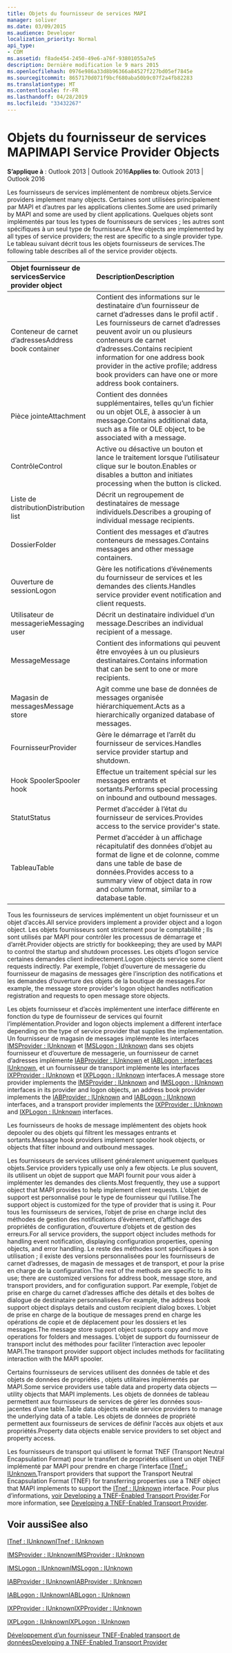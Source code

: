 ```yaml
---
title: Objets du fournisseur de services MAPI
manager: soliver
ms.date: 03/09/2015
ms.audience: Developer
localization_priority: Normal
api_type:
- COM
ms.assetid: f8ade454-2450-49e6-a76f-93801055a7e5
description: Dernière modification le 9 mars 2015
ms.openlocfilehash: 0976e986a33d8b96366a84527f227bd05ef7845e
ms.sourcegitcommit: 8657170d071f9bcf680aba50b9c07f2a4fb82283
ms.translationtype: MT
ms.contentlocale: fr-FR
ms.lasthandoff: 04/28/2019
ms.locfileid: "33432267"
---
```

# <a name="mapi-service-provider-objects"></a><span data-ttu-id="d577e-103">Objets du fournisseur de services MAPI</span><span class="sxs-lookup"><span data-stu-id="d577e-103">MAPI Service Provider Objects</span></span>

  
  
<span data-ttu-id="d577e-104">**S’applique à** : Outlook 2013 | Outlook 2016</span><span class="sxs-lookup"><span data-stu-id="d577e-104">**Applies to**: Outlook 2013 | Outlook 2016</span></span> 
  
<span data-ttu-id="d577e-105">Les fournisseurs de services implémentent de nombreux objets.</span><span class="sxs-lookup"><span data-stu-id="d577e-105">Service providers implement many objects.</span></span> <span data-ttu-id="d577e-106">Certaines sont utilisées principalement par MAPI et d’autres par les applications clientes.</span><span class="sxs-lookup"><span data-stu-id="d577e-106">Some are used primarily by MAPI and some are used by client applications.</span></span> <span data-ttu-id="d577e-107">Quelques objets sont implémentés par tous les types de fournisseurs de services ; les autres sont spécifiques à un seul type de fournisseur.</span><span class="sxs-lookup"><span data-stu-id="d577e-107">A few objects are implemented by all types of service providers; the rest are specific to a single provider type.</span></span> <span data-ttu-id="d577e-108">Le tableau suivant décrit tous les objets fournisseurs de services.</span><span class="sxs-lookup"><span data-stu-id="d577e-108">The following table describes all of the service provider objects.</span></span>
  
|<span data-ttu-id="d577e-109">**Objet fournisseur de services**</span><span class="sxs-lookup"><span data-stu-id="d577e-109">**Service provider object**</span></span>|<span data-ttu-id="d577e-110">**Description**</span><span class="sxs-lookup"><span data-stu-id="d577e-110">**Description**</span></span>|
|:-----|:-----|
|<span data-ttu-id="d577e-111">Conteneur de carnet d’adresses</span><span class="sxs-lookup"><span data-stu-id="d577e-111">Address book container</span></span>  <br/> |<span data-ttu-id="d577e-112">Contient des informations sur le destinataire d’un fournisseur de carnet d’adresses dans le profil actif . Les fournisseurs de carnet d’adresses peuvent avoir un ou plusieurs conteneurs de carnet d’adresses.</span><span class="sxs-lookup"><span data-stu-id="d577e-112">Contains recipient information for one address book provider in the active profile; address book providers can have one or more address book containers.</span></span>  <br/> |
|<span data-ttu-id="d577e-113">Pièce jointe</span><span class="sxs-lookup"><span data-stu-id="d577e-113">Attachment</span></span>  <br/> |<span data-ttu-id="d577e-114">Contient des données supplémentaires, telles qu’un fichier ou un objet OLE, à associer à un message.</span><span class="sxs-lookup"><span data-stu-id="d577e-114">Contains additional data, such as a file or OLE object, to be associated with a message.</span></span>  <br/> |
|<span data-ttu-id="d577e-115">Contrôle</span><span class="sxs-lookup"><span data-stu-id="d577e-115">Control</span></span>  <br/> |<span data-ttu-id="d577e-116">Active ou désactive un bouton et lance le traitement lorsque l’utilisateur clique sur le bouton.</span><span class="sxs-lookup"><span data-stu-id="d577e-116">Enables or disables a button and initiates processing when the button is clicked.</span></span>  <br/> |
|<span data-ttu-id="d577e-117">Liste de distribution</span><span class="sxs-lookup"><span data-stu-id="d577e-117">Distribution list</span></span>  <br/> |<span data-ttu-id="d577e-118">Décrit un regroupement de destinataires de message individuels.</span><span class="sxs-lookup"><span data-stu-id="d577e-118">Describes a grouping of individual message recipients.</span></span>  <br/> |
|<span data-ttu-id="d577e-119">Dossier</span><span class="sxs-lookup"><span data-stu-id="d577e-119">Folder</span></span>  <br/> |<span data-ttu-id="d577e-120">Contient des messages et d’autres conteneurs de messages.</span><span class="sxs-lookup"><span data-stu-id="d577e-120">Contains messages and other message containers.</span></span>  <br/> |
|<span data-ttu-id="d577e-121">Ouverture de session</span><span class="sxs-lookup"><span data-stu-id="d577e-121">Logon</span></span>  <br/> |<span data-ttu-id="d577e-122">Gère les notifications d’événements du fournisseur de services et les demandes des clients.</span><span class="sxs-lookup"><span data-stu-id="d577e-122">Handles service provider event notification and client requests.</span></span>  <br/> |
|<span data-ttu-id="d577e-123">Utilisateur de messagerie</span><span class="sxs-lookup"><span data-stu-id="d577e-123">Messaging user</span></span>  <br/> |<span data-ttu-id="d577e-124">Décrit un destinataire individuel d’un message.</span><span class="sxs-lookup"><span data-stu-id="d577e-124">Describes an individual recipient of a message.</span></span>  <br/> |
|<span data-ttu-id="d577e-125">Message</span><span class="sxs-lookup"><span data-stu-id="d577e-125">Message</span></span>  <br/> |<span data-ttu-id="d577e-126">Contient des informations qui peuvent être envoyées à un ou plusieurs destinataires.</span><span class="sxs-lookup"><span data-stu-id="d577e-126">Contains information that can be sent to one or more recipients.</span></span>  <br/> |
|<span data-ttu-id="d577e-127">Magasin de messages</span><span class="sxs-lookup"><span data-stu-id="d577e-127">Message store</span></span>  <br/> |<span data-ttu-id="d577e-128">Agit comme une base de données de messages organisée hiérarchiquement.</span><span class="sxs-lookup"><span data-stu-id="d577e-128">Acts as a hierarchically organized database of messages.</span></span>  <br/> |
|<span data-ttu-id="d577e-129">Fournisseur</span><span class="sxs-lookup"><span data-stu-id="d577e-129">Provider</span></span>  <br/> |<span data-ttu-id="d577e-130">Gère le démarrage et l’arrêt du fournisseur de services.</span><span class="sxs-lookup"><span data-stu-id="d577e-130">Handles service provider startup and shutdown.</span></span>  <br/> |
|<span data-ttu-id="d577e-131">Hook Spooler</span><span class="sxs-lookup"><span data-stu-id="d577e-131">Spooler hook</span></span>  <br/> |<span data-ttu-id="d577e-132">Effectue un traitement spécial sur les messages entrants et sortants.</span><span class="sxs-lookup"><span data-stu-id="d577e-132">Performs special processing on inbound and outbound messages.</span></span>  <br/> |
|<span data-ttu-id="d577e-133">Statut</span><span class="sxs-lookup"><span data-stu-id="d577e-133">Status</span></span>  <br/> |<span data-ttu-id="d577e-134">Permet d’accéder à l’état du fournisseur de services.</span><span class="sxs-lookup"><span data-stu-id="d577e-134">Provides access to the service provider's state.</span></span>  <br/> |
|<span data-ttu-id="d577e-135">Tableau</span><span class="sxs-lookup"><span data-stu-id="d577e-135">Table</span></span>  <br/> |<span data-ttu-id="d577e-136">Permet d’accéder à un affichage récapitulatif des données d’objet au format de ligne et de colonne, comme dans une table de base de données.</span><span class="sxs-lookup"><span data-stu-id="d577e-136">Provides access to a summary view of object data in row and column format, similar to a database table.</span></span>  <br/> |
   
<span data-ttu-id="d577e-137">Tous les fournisseurs de services implémentent un objet fournisseur et un objet d’accès.</span><span class="sxs-lookup"><span data-stu-id="d577e-137">All service providers implement a provider object and a logon object.</span></span> <span data-ttu-id="d577e-138">Les objets fournisseurs sont strictement pour le comptabilité ; Ils sont utilisés par MAPI pour contrôler les processus de démarrage et d’arrêt.</span><span class="sxs-lookup"><span data-stu-id="d577e-138">Provider objects are strictly for bookkeeping; they are used by MAPI to control the startup and shutdown processes.</span></span> <span data-ttu-id="d577e-139">Les objets d’logon service certaines demandes client indirectement.</span><span class="sxs-lookup"><span data-stu-id="d577e-139">Logon objects service some client requests indirectly.</span></span> <span data-ttu-id="d577e-140">Par exemple, l’objet d’ouverture de messagerie du fournisseur de magasins de messages gère l’inscription des notifications et les demandes d’ouverture des objets de la boutique de messages.</span><span class="sxs-lookup"><span data-stu-id="d577e-140">For example, the message store provider's logon object handles notification registration and requests to open message store objects.</span></span> 
  
<span data-ttu-id="d577e-141">Les objets fournisseur et d’accès implémentent une interface différente en fonction du type de fournisseur de services qui fournit l’implémentation.</span><span class="sxs-lookup"><span data-stu-id="d577e-141">Provider and logon objects implement a different interface depending on the type of service provider that supplies the implementation.</span></span> <span data-ttu-id="d577e-142">Un fournisseur de magasin de messages implémente les interfaces [IMSProvider : IUnknown](imsprovideriunknown.md) et [IMSLogon : IUnknown](imslogoniunknown.md) dans ses objets fournisseur et d’ouverture de messagerie, un fournisseur de carnet d’adresses implémente [IABProvider : IUnknown](iabprovideriunknown.md) et [IABLogon : interfaces IUnknown,](iablogoniunknown.md) et un fournisseur de transport implémente les interfaces [IXPProvider : IUnknown](ixpprovideriunknown.md) et [IXPLogon : IUnknown](ixplogoniunknown.md) interfaces.</span><span class="sxs-lookup"><span data-stu-id="d577e-142">A message store provider implements the [IMSProvider : IUnknown](imsprovideriunknown.md) and [IMSLogon : IUnknown](imslogoniunknown.md) interfaces in its provider and logon objects, an address book provider implements the [IABProvider : IUnknown](iabprovideriunknown.md) and [IABLogon : IUnknown](iablogoniunknown.md) interfaces, and a transport provider implements the [IXPProvider : IUnknown](ixpprovideriunknown.md) and [IXPLogon : IUnknown](ixplogoniunknown.md) interfaces.</span></span> 
  
<span data-ttu-id="d577e-143">Les fournisseurs de hooks de message implémentent des objets hook depooler ou des objets qui filtrent les messages entrants et sortants.</span><span class="sxs-lookup"><span data-stu-id="d577e-143">Message hook providers implement spooler hook objects, or objects that filter inbound and outbound messages.</span></span>
  
<span data-ttu-id="d577e-144">Les fournisseurs de services utilisent généralement uniquement quelques objets.</span><span class="sxs-lookup"><span data-stu-id="d577e-144">Service providers typically use only a few objects.</span></span> <span data-ttu-id="d577e-145">Le plus souvent, ils utilisent un objet de support que MAPI fournit pour vous aider à implémenter les demandes des clients.</span><span class="sxs-lookup"><span data-stu-id="d577e-145">Most frequently, they use a support object that MAPI provides to help implement client requests.</span></span> <span data-ttu-id="d577e-146">L’objet de support est personnalisé pour le type de fournisseur qui l’utilise.</span><span class="sxs-lookup"><span data-stu-id="d577e-146">The support object is customized for the type of provider that is using it.</span></span> <span data-ttu-id="d577e-147">Pour tous les fournisseurs de services, l’objet de prise en charge inclut des méthodes de gestion des notifications d’événement, d’affichage des propriétés de configuration, d’ouverture d’objets et de gestion des erreurs.</span><span class="sxs-lookup"><span data-stu-id="d577e-147">For all service providers, the support object includes methods for handling event notification, displaying configuration properties, opening objects, and error handling.</span></span> <span data-ttu-id="d577e-148">Le reste des méthodes sont spécifiques à son utilisation ; il existe des versions personnalisées pour les fournisseurs de carnet d’adresses, de magasin de messages et de transport, et pour la prise en charge de la configuration.</span><span class="sxs-lookup"><span data-stu-id="d577e-148">The rest of the methods are specific to its use; there are customized versions for address book, message store, and transport providers, and for configuration support.</span></span> <span data-ttu-id="d577e-149">Par exemple, l’objet de prise en charge du carnet d’adresses affiche des détails et des boîtes de dialogue de destinataire personnalisées.</span><span class="sxs-lookup"><span data-stu-id="d577e-149">For example, the address book support object displays details and custom recipient dialog boxes.</span></span> <span data-ttu-id="d577e-150">L’objet de prise en charge de la boutique de messages prend en charge les opérations de copie et de déplacement pour les dossiers et les messages.</span><span class="sxs-lookup"><span data-stu-id="d577e-150">The message store support object supports copy and move operations for folders and messages.</span></span> <span data-ttu-id="d577e-151">L’objet de support du fournisseur de transport inclut des méthodes pour faciliter l’interaction avec lepooler MAPI.</span><span class="sxs-lookup"><span data-stu-id="d577e-151">The transport provider support object includes methods for facilitating interaction with the MAPI spooler.</span></span> 
  
<span data-ttu-id="d577e-152">Certains fournisseurs de services utilisent des données de table et des objets de données de propriétés , objets utilitaires implémentés par MAPI.</span><span class="sxs-lookup"><span data-stu-id="d577e-152">Some service providers use table data and property data objects — utility objects that MAPI implements.</span></span> <span data-ttu-id="d577e-153">Les objets de données de tableau permettent aux fournisseurs de services de gérer les données sous-jacentes d’une table.</span><span class="sxs-lookup"><span data-stu-id="d577e-153">Table data objects enable service providers to manage the underlying data of a table.</span></span> <span data-ttu-id="d577e-154">Les objets de données de propriété permettent aux fournisseurs de services de définir l’accès aux objets et aux propriétés.</span><span class="sxs-lookup"><span data-stu-id="d577e-154">Property data objects enable service providers to set object and property access.</span></span> 
  
<span data-ttu-id="d577e-155">Les fournisseurs de transport qui utilisent le format TNEF (Transport Neutral Encapsulation Format) pour le transfert de propriétés utilisent un objet TNEF implémenté par MAPI pour prendre en charge l’interface [ITnef : IUnknown.](itnefiunknown.md)</span><span class="sxs-lookup"><span data-stu-id="d577e-155">Transport providers that support the Transport Neutral Encapsulation Format (TNEF) for transferring properties use a TNEF object that MAPI implements to support the [ITnef : IUnknown](itnefiunknown.md) interface.</span></span> <span data-ttu-id="d577e-156">Pour plus d’informations, [voir Developing a TNEF-Enabled Transport Provider](developing-a-tnef-enabled-transport-provider.md).</span><span class="sxs-lookup"><span data-stu-id="d577e-156">For more information, see [Developing a TNEF-Enabled Transport Provider](developing-a-tnef-enabled-transport-provider.md).</span></span> 
  
## <a name="see-also"></a><span data-ttu-id="d577e-157">Voir aussi</span><span class="sxs-lookup"><span data-stu-id="d577e-157">See also</span></span>



[<span data-ttu-id="d577e-158">ITnef : IUnknown</span><span class="sxs-lookup"><span data-stu-id="d577e-158">ITnef : IUnknown</span></span>](itnefiunknown.md)
  
[<span data-ttu-id="d577e-159">IMSProvider : IUnknown</span><span class="sxs-lookup"><span data-stu-id="d577e-159">IMSProvider : IUnknown</span></span>](imsprovideriunknown.md)
  
[<span data-ttu-id="d577e-160">IMSLogon : IUnknown</span><span class="sxs-lookup"><span data-stu-id="d577e-160">IMSLogon : IUnknown</span></span>](imslogoniunknown.md)
  
[<span data-ttu-id="d577e-161">IABProvider : IUnknown</span><span class="sxs-lookup"><span data-stu-id="d577e-161">IABProvider : IUnknown</span></span>](iabprovideriunknown.md)
  
[<span data-ttu-id="d577e-162">IABLogon : IUnknown</span><span class="sxs-lookup"><span data-stu-id="d577e-162">IABLogon : IUnknown</span></span>](iablogoniunknown.md)
  
[<span data-ttu-id="d577e-163">IXPProvider : IUnknown</span><span class="sxs-lookup"><span data-stu-id="d577e-163">IXPProvider : IUnknown</span></span>](ixpprovideriunknown.md)
  
[<span data-ttu-id="d577e-164">IXPLogon : IUnknown</span><span class="sxs-lookup"><span data-stu-id="d577e-164">IXPLogon : IUnknown</span></span>](ixplogoniunknown.md)


[<span data-ttu-id="d577e-165">Développement d’un fournisseur TNEF-Enabled transport de données</span><span class="sxs-lookup"><span data-stu-id="d577e-165">Developing a TNEF-Enabled Transport Provider</span></span>](developing-a-tnef-enabled-transport-provider.md)

